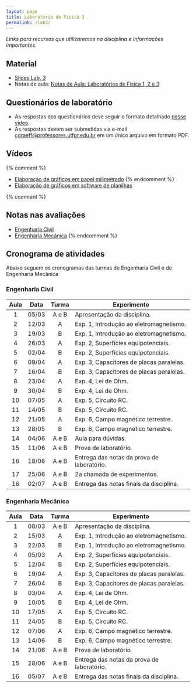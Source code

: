```yaml
---
layout: page
title: Laboratório de Física 3
permalink: /lab3/
---
```


*Links para recursos que utilizaremos na disciplina e informações importantes.*

## Material
- [Slides Lab. 3](https://github.com/cgraeff/cgraeff.github.io/raw/master/slideslab3.pdf)
- Notas de aula: [Notas de Aula: Laboratórios de Física 1, 2 e 3](https://github.com/cgraeff/NotasLab/raw/master/NotasLaboratorio.pdf)

## Questionários de laboratório
- As respostas dos questionários deve seguir o formato detalhado [nesse vídeo](https://www.youtube.com/watch?v=BIVszojx9B4).
- As respostas devem ser submetidas via e-mail [cgraeff@professores.utfpr.edu.br](mailto:cgraeff@professores.utfpr.edu.br) em um único arquivo em formato PDF.

## Vídeos
{% comment %}
- [Elaboração de gráficos em papel milimetrado](https://www.youtube.com/watch?v=YqKnV53UBDs&list=PLOaZLpYR0EZ5gLuFOneNgXdDREAapj-3V&index=5&t=2s)
{% endcomment %}
- [Elaboração de gráficos em software de planilhas](https://www.youtube.com/watch?v=x2kVREJWKGc&list=PLOaZLpYR0EZ5gLuFOneNgXdDREAapj-3V&index=6&t=2s)

{% comment %}
## Notas nas avaliações
- [Engenharia Civil](https://docs.google.com/spreadsheets/d/1jSljSxtMIdXV2PUtUWjJe6P7LCwAjXSAK0-N2nVGVaU/edit?usp=sharing)
- [Engenharia Mecânica](https://docs.google.com/spreadsheets/d/1-M2lEaOICcVvf9iWYJBk_BC3WpW5IhjEdhFIJxve24w/edit?usp=sharing)
{% endcomment %}

## Cronograma de atividades
Abaixo seguem os cronogramas das turmas de Engenharia Civil e de Engenharia Mecânica

### Engenharia Civil
| Aula | Data  | Turma | Experimento |
|:----:|:-----:|:-----:|-------------|
|   1  | 05/03 | A e B | Apresentação da disciplina. |
|   2  | 12/03 |   A   | Exp. 1, Introdução ao eletromagnetismo. |
|   3  | 19/03 |   B   | Exp. 1, Introdução ao eletromagnetismo. |
|   4  | 26/03 |   A   | Exp. 2, Superfícies equipotenciais. |
|   5  | 02/04 |   B   | Exp. 2, Superfícies equipotenciais. |
|   6  | 09/04 |   A   | Exp. 3, Capacitores de placas paralelas. |
|   7  | 16/04 |   B   | Exp. 3, Capacitores de placas paralelas. |
|   8  | 23/04 |   A   | Exp. 4, Lei de Ohm. |
|   9  | 30/04 |   B   | Exp. 4, Lei de Ohm. |
|  10  | 07/05 |   A   | Exp. 5, Circuito RC. |
|  11  | 14/05 |   B   | Exp. 5, Circuito RC. |
|  12  | 21/05 |   A   | Exp. 6, Campo magnético terrestre. |
|  13  | 28/05 |   B   | Exp. 6, Campo magnético terrestre. |
|  14  | 04/06 | A e B | Aula para dúvidas. |
|  15  | 11/06 | A e B | Prova de laboratório. |
|  16  | 18/06 | A e B | Entrega das notas da prova de laboratório. |
|  17  | 25/06 | A e B | 2a chamada de experimentos. |
|  16  | 02/07 | A e B | Entrega das notas finais da disciplina. |

### Engenharia Mecânica
| Aula | Data  | Turma | Experimento |
|:----:|:-----:|:-----:|-------------|
|   1  | 08/03 | A e B | Apresentação da disciplina. |
|   2  | 15/03 |   A   | Exp. 1, Introdução ao eletromagnetismo. |
|   3  | 22/03 |   B   | Exp. 1, Introdução ao eletromagnetismo. |
|   4  | 05/03 |   A   | Exp. 2, Superfícies equipotenciais. |
|   5  | 12/04 |   B   | Exp. 2, Superfícies equipotenciais. |
|   6  | 19/04 |   A   | Exp. 3, Capacitores de placas paralelas. |
|   7  | 26/04 |   B   | Exp. 3, Capacitores de placas paralelas. |
|   8  | 03/04 |   A   | Exp. 4, Lei de Ohm. |
|   9  | 10/05 |   B   | Exp. 4, Lei de Ohm. |
|  10  | 17/05 |   A   | Exp. 5, Circuito RC. |
|  11  | 24/05 |   B   | Exp. 5, Circuito RC. |
|  12  | 07/06 |   A   | Exp. 6, Campo magnético terrestre. |
|  13  | 14/06 |   B   | Exp. 6, Campo magnético terrestre. |
|  14  | 21/06 | A e B | Prova de laboratório. |
|  15  | 28/06 | A e B | Entrega das notas da prova de laboratório. |
|  16  | 05/07 | A e B | Entrega das notas finais da disciplina. |
